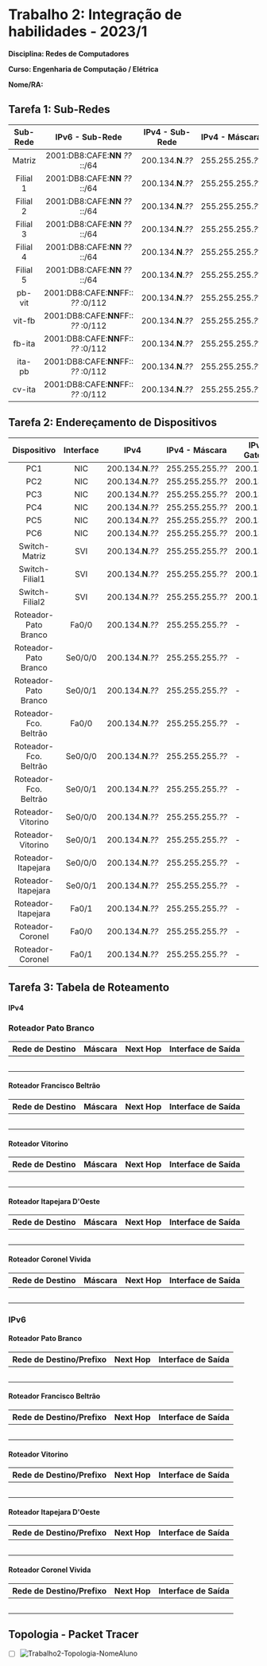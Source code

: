 # Trabalho 2: Integração de habilidades - 2023/1
**Disciplina: Redes de Computadores**

**Curso: Engenharia de Computação / Elétrica**

**Nome/RA:**


## Tarefa 1:  Sub-Redes
| Sub- Rede |             IPv6 - Sub-Rede            |  IPv4 - Sub-Rede  |  IPv4 - Máscara   | IPv4 - Broadcast  |    
|:---------:|:--------------------------------------:|:-----------------:|:-----------------:|:-----------------:|
| Matriz    | 2001:DB8:CAFE:**NN** *??* ::/64 | 200.134.**N**.*??*   | 255.255.255.*??* | 200.134.**N**.*??*  |
| Filial 1  | 2001:DB8:CAFE:**NN** *??* ::/64 | 200.134.**N**.*??*  | 255.255.255.*??* | 200.134.**N**.*??*  |
| Filial 2  | 2001:DB8:CAFE:**NN** *??* ::/64 | 200.134.**N**.*??*  | 255.255.255.*??* | 200.134.**N**.*??* |
| Filial 3  | 2001:DB8:CAFE:**NN** *??* ::/64 | 200.134.**N**.*??* | 255.255.255.*??* | 200.134.**N**.*??* |
| Filial 4  | 2001:DB8:CAFE:**NN** *??* ::/64 | 200.134.**N**.*??* | 255.255.255.*??* | 200.134.**N**.*??* |
| Filial 5  | 2001:DB8:CAFE:**NN** *??* ::/64 | 200.134.**N**.*??* | 255.255.255.*??* | 200.134.**N**.*??* |
| pb-vit    | 2001:DB8:CAFE:**NN**FF:: *??* :0/112 | 200.134.**N**.*??* | 255.255.255.*??* | 200.134.**N**.*??* |
| vit-fb    | 2001:DB8:CAFE:**NN**FF:: *??* :0/112 | 200.134.**N**.*??* | 255.255.255.*??* | 200.134.**N**.*??* |
| fb-ita    | 2001:DB8:CAFE:**NN**FF:: *??* :0/112 | 200.134.**N**.*??* | 255.255.255.*??* | 200.134.**N**.*??* |
| ita-pb    | 2001:DB8:CAFE:**NN**FF:: *??* :0/112 | 200.134.**N**.*??* | 255.255.255.*??* | 200.134.**N**.*??* |
| cv-ita    | 2001:DB8:CAFE:**NN**FF:: *??* :0/112  | 200.134.**N**.*??* | 255.255.255.*??* | 200.134.**N**.*??* |


## Tarefa 2: Endereçamento de Dispositivos
| Dispositivo           |Interface|      IPv4     |  IPv4 - Máscara |IPv4 - Gateway|      IPv6/Prefixo (GUA)     | IPv6 (LLA) |IPv6-Gateway|
|:-----------------------:|:---------:|---------------|-----------------|--------------|-----------------------------|------------|---------|
| PC1                   | NIC     | 200.134.**N**.*??*   | 255.255.255.*??* | 200.134.**N**.*??*  | 2001:DB8:CAFE:**NN***??*::*??*/64    |   EUI-64   | FE80::1 |
| PC2                   | NIC     | 200.134.**N**.*??*   | 255.255.255.*??* | 200.134.**N**.*??*  | 2001:DB8:CAFE:**NN***??*::*??*/64    |   EUI-64   | FE80::1 |
| PC3                   | NIC     | 200.134.**N**.*??*  | 255.255.255.*??* | 200.134.**N**.*??* | 2001:DB8:CAFE:**NN***??*::*??*/64    |   EUI-64   | FE80::1 |
| PC4                   | NIC     | 200.134.**N**.*??*  | 255.255.255.*??* | 200.134.**N**.*??* | 2001:DB8:CAFE:**NN***??*::*??*/64    |   EUI-64   | FE80::1 |
| PC5                   | NIC     | 200.134.**N**.*??*  | 255.255.255.*??* | 200.134.**N**.*??* | 2001:DB8:CAFE:**NN***??*::*??*/64    |   EUI-64   | FE80::1 |
| PC6                   | NIC     | 200.134.**N**.*??* | 255.255.255.*??* | 200.134.**N**.*??* | 2001:DB8:CAFE:**NN***??*::*??*/64    |   EUI-64   | FE80::1 |
| Switch-Matriz         | SVI     | 200.134.**N**.*??*   | 255.255.255.*??* | 200.134.**N**.*??*  |             -               |     -      |    -    |
| Switch-Filial1        | SVI     | 200.134.**N**.*??*  | 255.255.255.*??* | 200.134.**N**.*??* |             -               |     -      |    -    |
| Switch-Filial2        | SVI     | 200.134.**N**.*??*  | 255.255.255.*??* | 200.134.**N**.*??* |             -               |     -      |    -    |
| Roteador-Pato Branco  | Fa0/0   | 200.134.**N**.*??*   | 255.255.255.*??* |      -       | 2001:DB8:CAFE:**NN** *??*::*??*/64    |   FE80::1  |    -    |
| Roteador-Pato Branco  | Se0/0/0 | 200.134.**N**.*??* | 255.255.255.*??* |      -       | 2001:DB8:CAFE:**NN**FF::*??*:*??*/112 |   EUI-64   |    -    |
| Roteador-Pato Branco  | Se0/0/1 | 200.134.**N**.*??* | 255.255.255.*??* |      -       | 2001:DB8:CAFE:**NN**FF::*??*:*??*/112 |   EUI-64   |    -    |
| Roteador-Fco. Beltrão | Fa0/0   | 200.134.**N**.*??*  | 255.255.255.*??* |      -       | 2001:DB8:CAFE:**NN** *??*::*??*/64    |   FE80::1  |    -    |
| Roteador-Fco. Beltrão | Se0/0/0 | 200.134.**N**.*??* | 255.255.255.*??* |      -       | 2001:DB8:CAFE:**NN**FF::*??*:*??*/112 |   EUI-64   |    -    |
| Roteador-Fco. Beltrão | Se0/0/1 | 200.134.**N**.*??* | 255.255.255.*??* |      -       | 2001:DB8:CAFE:**NN**FF::*??*:*??*/112 |   EUI-64   |    -    | 
| Roteador-Vitorino     | Se0/0/0 | 200.134.**N**.*??* | 255.255.255.*??* |      -       | 2001:DB8:CAFE:**NN**FF::*??*:*??*/112 |   EUI-64   |    -    | 
| Roteador-Vitorino     | Se0/0/1 | 200.134.**N**.*??* | 255.255.255.*??* |      -       | 2001:DB8:CAFE:**NN**FF::*??*:*??*/112 |   EUI-64   |    -    | 
| Roteador-Itapejara    | Se0/0/0 | 200.134.**N**.*??* | 255.255.255.*??* |      -       | 2001:DB8:CAFE:**NN**FF::*??*:*??*/112 |   EUI-64   |    -    | 
| Roteador-Itapejara    | Se0/0/1 | 200.134.**N**.*??* | 255.255.255.*??* |      -       | 2001:DB8:CAFE:**NN**FF::*??*:*??*/112 |   EUI-64   |    -    | 
| Roteador-Itapejara    | Fa0/1   | 200.134.**N**.*??* | 255.255.255.*??* |      -       | 2001:DB8:CAFE:**NN**FF::*??*:*??*/112 |   EUI-64   |    -    | 
| Roteador-Coronel      | Fa0/0   | 200.134.**N**.*??*  | 255.255.255.*??* |      -       | 2001:DB8:CAFE:**NN** *??*::*??*/64    |   FE80::1  |    -    |
| Roteador-Coronel      | Fa0/1   | 200.134.**N**.*??* | 255.255.255.*??* |      -       | 2001:DB8:CAFE:**NN**FF::*??*:*??*/112 |   EUI-64   |    -    | 



## Tarefa 3: Tabela de Roteamento
#### IPv4

### Roteador Pato Branco
|  Rede de Destino  |     Máscara     |     Next Hop      | Interface de Saída |
|-------------------|-----------------|-------------------|--------------------|
|                   |                 |                   |                    | 
|                   |                 |                   |                    | 
|                   |                 |                   |                    | 
|                   |                 |                   |                    | 
|                   |                 |                   |                    | 


#### Roteador Francisco Beltrão
|  Rede de Destino  |     Máscara     |     Next Hop      | Interface de Saída |
|-------------------|-----------------|-------------------|--------------------|
|                   |                 |                   |                    | 
|                   |                 |                   |                    | 
|                   |                 |                   |                    | 
|                   |                 |                   |                    | 
|                   |                 |                   |                    | 

#### Roteador Vitorino
|  Rede de Destino  |     Máscara     |     Next Hop      | Interface de Saída |
|-------------------|-----------------|-------------------|--------------------|
|                   |                 |                   |                    | 
|                   |                 |                   |                    | 
|                   |                 |                   |                    | 
|                   |                 |                   |                    | 
|                   |                 |                   |                    | 

#### Roteador Itapejara D'Oeste
|  Rede de Destino  |     Máscara     |     Next Hop      | Interface de Saída |
|-------------------|-----------------|-------------------|--------------------|
|                   |                 |                   |                    | 
|                   |                 |                   |                    | 
|                   |                 |                   |                    | 
|                   |                 |                   |                    | 
|                   |                 |                   |                    | 

#### Roteador Coronel Vivida
|  Rede de Destino  |     Máscara     |     Next Hop      | Interface de Saída |
|-------------------|-----------------|-------------------|--------------------|
|                   |                 |                   |                    | 
|                   |                 |                   |                    | 
|                   |                 |                   |                    | 
|                   |                 |                   |                    | 
|                   |                 |                   |                    | 


### IPv6
#### Roteador Pato Branco
| Rede de Destino/Prefixo      | Next Hop                     | Interface de Saída |
|------------------------------|------------------------------|--------------------|
|                              |                              |                    |
|                              |                              |                    |
|                              |                              |                    |
|                              |                              |                    |
|                              |                              |                    |
      
      
#### Roteador Francisco Beltrão
| Rede de Destino/Prefixo      | Next Hop                     | Interface de Saída |
|------------------------------|------------------------------|--------------------|
|                              |                              |                    |
|                              |                              |                    |
|                              |                              |                    |
|                              |                              |                    |
|                              |                              |                    |
      
#### Roteador Vitorino
| Rede de Destino/Prefixo      | Next Hop                     | Interface de Saída |
|------------------------------|------------------------------|--------------------|
|                              |                              |                    |
|                              |                              |                    |
|                              |                              |                    |
|                              |                              |                    |
|                              |                              |                    |
      
#### Roteador Itapejara D'Oeste
| Rede de Destino/Prefixo      | Next Hop                     | Interface de Saída |
|------------------------------|------------------------------|--------------------|
|                              |                              |                    |
|                              |                              |                    |
|                              |                              |                    |
|                              |                              |                    |
|                              |                              |                    |
      
#### Roteador Coronel Vivida
| Rede de Destino/Prefixo      | Next Hop                     | Interface de Saída |
|------------------------------|------------------------------|--------------------|
|                              |                              |                    |
|                              |                              |                    |
|                              |                              |                    |
|                              |                              |                    |
|                              |                              |                    |

## Topologia - Packet Tracer
- [ ] ![Trabalho2-Topologia-NomeAluno](trabalho2-20222-topologia-NomeAluno.pkt)

